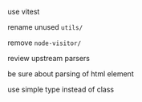 use vitest

rename unused `utils/`

remove `node-visitor/`

review upstream parsers

be sure about parsing of html element

use simple type instead of class
